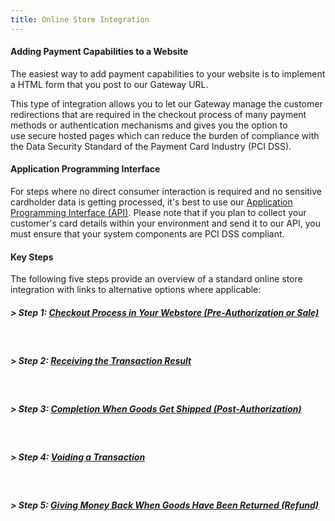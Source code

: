 ```yaml
---
title: Online Store Integration
---
```


#### Adding Payment Capabilities to a Website

The easiest way to add payment&nbsp;capabilities to your website is to implement a HTML form that you post to our Gateway URL.

This type of integration allows you to let our Gateway manage the customer redirections that are required in the checkout process of many payment methods or authentication mechanisms and gives you the option&nbsp;to use&nbsp;secure hosted pages which can reduce the burden of compliance with the Data Security Standard of the Payment Card Industry (PCI DSS).

#### Application Programming Interface

For&nbsp;steps where no direct consumer interaction is required and no sensitive cardholder data is getting processed, it's best to use our [Application Programming Interface (API)][1]. Please note that if you plan to collect your customer's card details within your environment and send it to our API, you must ensure that your system components are PCI DSS compliant.

#### Key Steps

The following five steps provide an overview of a standard online store integration with links to alternative options where applicable:

##### > Step 1: [Checkout Process in Your Webstore (Pre-Authorization or Sale)][2]  
&nbsp;

##### > Step 2: [Receiving the Transaction Result][3]  
&nbsp;

##### > Step 3: [Completion When Goods Get Shipped (Post-Authorization)][4]  
&nbsp;

##### > Step 4: [Voiding a Transaction][5]  
&nbsp;

##### > Step 5: [Giving Money Back When Goods Have Been Returned (Refund)][6]

 [1]: https://docs.firstdata.com/org/gateway/docs/api
 [2]: http://docs.firstdata.com/org/gateway/node/321
 [3]: http://docs.firstdata.com/org/gateway/node/315
 [4]: http://docs.firstdata.com/org/gateway/node/318
 [5]: http://docs.firstdata.com/org/gateway/node/319
 [6]: http://docs.firstdata.com/org/gateway/node/223
